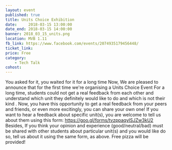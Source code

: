 ```yaml
---
layout: event
published: true
title: Units Choice Exhibition
date:     2018-03-15 13:00:00
date_end: 2018-03-15 14:00:00
banner: 2018_03_15_units.png
location: MVB 1.11
fb_link: https://www.facebook.com/events/2074935179456448/
ticket_link:
price: Free
category:
    - Tech Talk
cohost:
---
```


You asked for it, you waited for it for a long time
Now, We are pleased to announce that for the first time we're organising a Units Choice Event
For a long time, students could not get a real feedback from each other and understand which unit they definitely would like to do and which is not their kind .
Now, you have this opportunity to get a real feedback from your peers and friends, or even more excitingly, you can share your own one!
If you want to hear a feedback about specific unit(s), you are welcome to tell us about them using this form:
https://goo.gl/forms/tvzppaqyISJZw3kU2
Besides, If you think your opinion and experience (good/neutral/bad) must be shared with other students about particular unit(s) and you would like do so, tell us about it using the same form, as above.
Free pizza will be provided!
